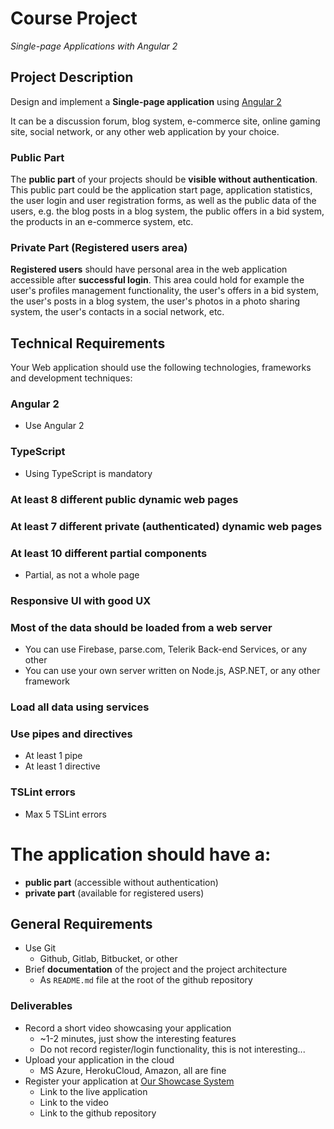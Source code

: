 # Course Project
_Single-page Applications with Angular 2_

## Project Description

Design and implement a **Single-page application** using [Angular 2](https://angular.io/)

It can be a discussion forum, blog system, e-commerce site, online gaming site, social network, or any other web application by your choice.


### Public Part

The **public part** of your projects should be **visible without authentication**.
This public part could be the application start page, application statistics, the user login and user registration forms, as well as the public data of the users, e.g. the blog posts in a blog system, the public offers in a bid system, the products in an e-commerce system, etc.

### Private Part (Registered users area)

**Registered users** should have personal area in the web application accessible after **successful login**.
This area could hold for example the user's profiles management functionality, the user's offers in a bid system, the user's posts in a blog system, the user's photos in a photo sharing system, the user's contacts in a social network, etc.

## Technical Requirements

Your Web application should use the following technologies, frameworks and development techniques:


### Angular 2

-   Use Angular 2

### TypeScript

-   Using TypeScript is mandatory

### At least 8 different public dynamic web pages

### At least 7 different private (authenticated) dynamic web pages

### At least 10 different partial components
 - Partial, as not a whole page

### Responsive UI with good UX

### Most of the data should be loaded from a web server
- You can use Firebase, parse.com, Telerik Back-end Services, or any other
- You can use your own server written on Node.js, ASP.NET, or any other framework

### Load all data using services

### Use pipes and directives 

-   At least 1 pipe
-   At least 1 directive

### TSLint errors

-   Max 5 TSLint errors

# The application should have a:

- **public part** (accessible without authentication)
- **private part** (available for registered users)

##  General Requirements

- Use Git
  - Github, Gitlab, Bitbucket, or other
- Brief **documentation** of the project and the project architecture
  - As `README.md` file at the root of the github repository

### Deliverables

- Record a short video showcasing your application
  - ~1-2 minutes, just show the interesting features
  - Do not record register/login functionality, this is not interesting...
- Upload your application in the cloud
  - MS Azure, HerokuCloud, Amazon, all are fine
- Register your application at [Our Showcase System](http://best.telerikacademy.com)
  - Link to the live application
  - Link to the video
  - Link to the github repository
